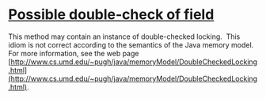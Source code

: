 # [Possible double-check of field](https://spotbugs.readthedocs.io/en/latest/bugDescriptions.html#DC_DOUBLECHECK)

 This method may contain an instance of double-checked locking. 
  This idiom is not correct according to the semantics of the Java memory
  model.  For more information, see the web page
  [http://www.cs.umd.edu/~pugh/java/memoryModel/DoubleCheckedLocking.html](http://www.cs.umd.edu/~pugh/java/memoryModel/DoubleCheckedLocking.html).